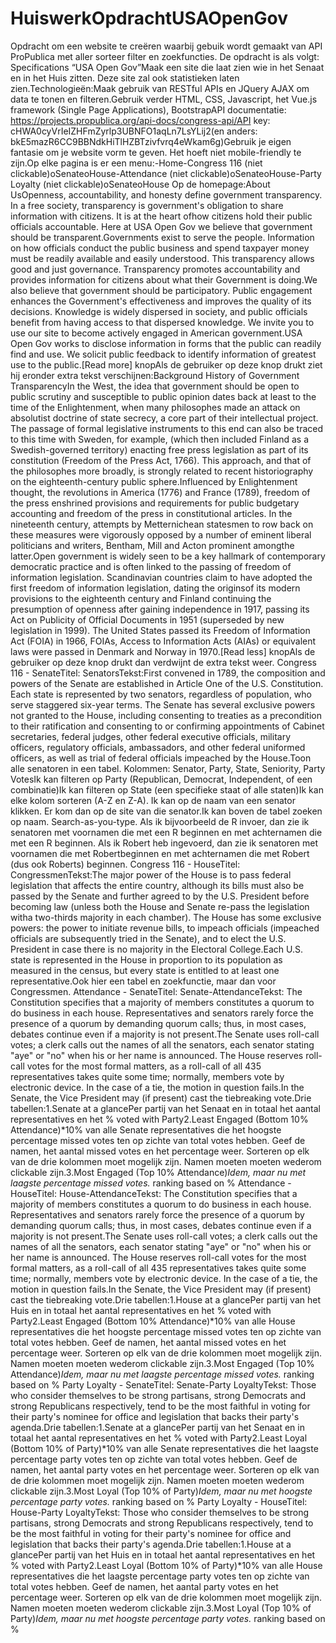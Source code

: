 # HuiswerkOpdrachtUSAOpenGov
Opdracht om een website te creëren waarbij gebuik wordt gemaakt van API ProPublica met aller sorteer filter en zoekfuncties.
De opdracht is als volgt:
Specifications “USA Open Gov”Maak een site die laat zien wie in het Senaat en in het Huis zitten. Deze site zal ook statistieken laten zien.Technologieën:Maak gebruik van RESTful APIs en JQuery AJAX om data te tonen en filteren.Gebruik verder HTML, CSS, Javascript, het Vue.js framework (Single Page Applications), BootstrapAPI documentatie: https://projects.propublica.org/api-docs/congress-api/API key: cHWA0cyVrIeIZHFmZyrlp3UBNFO1aqLn7LsYLij2(en anders: bkE5mazR6CC9BBNdkHiTlHZBTzivfvrq4eWkam6g)Gebruik je eigen fantasie om je website vorm te geven. Het hoeft niet mobile-friendly te zijn.Op elke pagina is er een menu:-Home-Congress 116 (niet clickable)oSenateoHouse-Attendance (niet clickable)oSenateoHouse-Party Loyalty (niet clickable)oSenateoHouse
Op de homepage:About UsOpenness, accountability, and honesty define government transparency. In a free society, transparency is government's obligation to share information with citizens. It is at the heart ofhow citizens hold their public officials accountable. Here at USA Open Gov we believe that government should be transparent.Governments exist to serve the people. Information on how officials conduct the public business and spend taxpayer money must be readily available and easily understood. This transparency allows good and just governance. Transparency promotes accountability and provides information for citizens about what their Government is doing.We also believe that government should be participatory. Public engagement enhances the Government's effectiveness and improves the quality of its decisions. Knowledge is widely dispersed in society, and public officials benefit from having access to that dispersed knowledge. We invite you to use our site to become actively engaged in American government.USA Open Gov works to disclose information in forms that the public can readily find and use. We solicit public feedback to identify information of greatest use to the public.[Read more] knopAls de gebruiker op deze knop drukt ziet hij eronder extra tekst verschijnen:Background History of Government TransparencyIn the West, the idea that government should be open to public scrutiny and susceptible to public opinion dates back at least to the time of the Enlightenment, when many philosophes made an attack on absolutist doctrine of state secrecy, a core part of their intellectual project. The passage of formal legislative instruments to this end can also be traced to this time with Sweden, for example, (which then included Finland as a Swedish-governed territory) enacting free press legislation as part of its constitution (Freedom of the Press Act, 1766). This approach, and that of the philosophes more broadly, is strongly related to recent historiography on the eighteenth-century public sphere.Influenced by Enlightenment thought, the revolutions in America (1776) and France (1789), freedom of the press enshrined provisions and requirements for public budgetary accounting and freedom of the press in constitutional articles. In the nineteenth century, attempts by Metternichean statesmen to row back on these measures were vigorously opposed by a number of eminent liberal politicians and writers, Bentham, Mill and Acton prominent amongthe latter.Open government is widely seen to be a key hallmark of contemporary democratic practice and is often linked to the passing of freedom of information legislation. Scandinavian countries claim to have adopted the first freedom of information legislation, dating the originsof its modern provisions to the eighteenth century and Finland continuing the presumption of openness after gaining independence in 1917, passing its Act on Publicity of Official Documents in 1951 (superseded by new legislation in 1999).
The United States passed its Freedom of Information Act (FOIA) in 1966, FOIAs, Access to Information Acts (AIAs) or equivalent laws were passed in Denmark and Norway in 1970.[Read less] knopAls de gebruiker op deze knop drukt dan verdwijnt de extra tekst weer.
Congress 116 - SenateTitel: SenatorsTekst:First convened in 1789, the composition and powers of the Senate are established in Article One of the U.S. Constitution. Each state is represented by two senators, regardless of population, who serve staggered six-year terms. The Senate has several exclusive powers not granted to the House, including consenting to treaties as a precondition to their ratification and consenting to or confirming appointments of Cabinet secretaries, federal judges, other federal executive officials, military officers, regulatory officials, ambassadors, and other federal uniformed officers, as well as trial of federal officials impeached by the House.Toon alle senatoren in een tabel. Kolommen: Senator, Party, State, Seniority, Party VotesIk kan filteren op Party (Republican, Democrat, Independent, of een combinatie)Ik kan filteren op State (een specifieke staat of alle staten)Ik kan elke kolom sorteren (A-Z en Z-A). Ik kan op de naam van een senator klikken. Er kom dan op de site van die senator.Ik kan boven de tabel zoeken op naam. Search-as-you-type. Als ik bijvoorbeeld de R invoer, dan zie ik senatoren met voornamen die met een R beginnen en met achternamen die met een R beginnen. Als ik Robert heb ingevoerd, dan zie ik senatoren met voornamen die met Robertbeginnen en met achternamen die met Robert (dus ook Roberts) beginnen.
Congress 116 - HouseTitel: CongressmenTekst:The major power of the House is to pass federal legislation that affects the entire country, although its bills must also be passed by the Senate and further agreed to by the U.S. President before becoming law (unless both the House and Senate re-pass the legislation witha two-thirds majority in each chamber). The House has some exclusive powers: the power to initiate revenue bills, to impeach officials (impeached officials are subsequently tried in the Senate), and to elect the U.S. President in case there is no majority in the Electoral College.Each U.S. state is represented in the House in proportion to its population as measured in the census, but every state is entitled to at least one representative.Ook hier een tabel en zoekfunctie, maar dan voor Congressmen.
Attendance - SenateTitel: Senate-AttendanceTekst: The Constitution specifies that a majority of members constitutes a quorum to do business in each house. Representatives and senators rarely force the presence of a quorum by demanding quorum calls; thus, in most cases, debates continue even if a majority is not present.The Senate uses roll-call votes; a clerk calls out the names of all the senators, each senator stating "aye" or "no" when his or her name is announced. The House reserves roll-call votes for the most formal matters, as a roll-call of all 435 representatives takes quite some time; normally, members vote by electronic device. In the case of a tie, the motion in question fails.In the Senate, the Vice President may (if present) cast the tiebreaking vote.Drie tabellen:1.Senate at a glancePer partij van het Senaat en in totaal het aantal representatives en het % voted with Party2.Least Engaged (Bottom 10% Attendance)*10% van alle Senate representatives die het hoogste percentage missed votes ten op zichte van total votes hebben. Geef de namen, het aantal missed votes en het percentage weer. Sorteren op elk van de drie kolommen moet mogelijk zijn. Namen moeten moeten wederom clickable zijn.3.Most Engaged (Top 10% Attendance)*Idem, maar nu met laagste percentage missed votes.* ranking based on %
Attendance - HouseTitel: House-AttendanceTekst: The Constitution specifies that a majority of members constitutes a quorum to do business in each house. Representatives and senators rarely force the presence of a quorum by demanding quorum calls; thus, in most cases, debates continue even if a majority is not present.The Senate uses roll-call votes; a clerk calls out the names of all the senators, each senator stating "aye" or "no" when his or her name is announced. The House reserves roll-call votes for the most formal matters, as a roll-call of all 435 representatives takes quite some time; normally, members vote by electronic device. In the case of a tie, the motion in question fails.In the Senate, the Vice President may (if present) cast the tiebreaking vote.Drie tabellen:1.House at a glancePer partij van het Huis en in totaal het aantal representatives en het % voted with Party2.Least Engaged (Bottom 10% Attendance)*10% van alle House representatives die het hoogste percentage missed votes ten op zichte van total votes hebben. Geef de namen, het aantal missed votes en het percentage weer. Sorteren op elk van de drie kolommen moet mogelijk zijn. Namen moeten moeten wederom clickable zijn.3.Most Engaged (Top 10% Attendance)*Idem, maar nu met laagste percentage missed votes.* ranking based on %
Party Loyalty - SenateTitel: Senate-Party LoyaltyTekst: Those who consider themselves to be strong partisans, strong Democrats and strong Republicans respectively, tend to be the most faithful in voting for their party's nominee for office and legislation that backs their party's agenda.Drie tabellen:1.Senate at a glancePer partij van het Senaat en in totaal het aantal representatives en het % voted with Party2.Least Loyal (Bottom 10% of Party)*10% van alle Senate representatives die het laagste percentage party votes ten op zichte van total votes hebben. Geef de namen, het aantal party votes en het percentage weer. Sorteren op elk van de drie kolommen moet mogelijk zijn. Namen moeten moeten wederom clickable zijn.3.Most Loyal (Top 10% of Party)*Idem, maar nu met hoogste percentage party votes.* ranking based on %
Party Loyalty - HouseTitel: House-Party LoyaltyTekst: Those who consider themselves to be strong partisans, strong Democrats and strong Republicans respectively, tend to be the most faithful in voting for their party's nominee for office and legislation that backs their party's agenda.Drie tabellen:1.House at a glancePer partij van het Huis en in totaal het aantal representatives en het % voted with Party2.Least Loyal (Bottom 10% of Party)*10% van alle House representatives die het laagste percentage party votes ten op zichte van total votes hebben. Geef de namen, het aantal party votes en het percentage weer. Sorteren op elk van de drie kolommen moet mogelijk zijn. Namen moeten moeten wederom clickable zijn.3.Most Loyal (Top 10% of Party)*Idem, maar nu met hoogste percentage party votes.* ranking based on %
